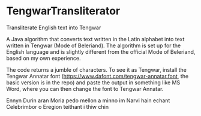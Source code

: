 # TengwarTransliterator
Transliterate English text into Tengwar

A Java algorithm that converts text written in the Latin alphabet into text written in Tengwar (Mode of Beleriand). 
The algorithm is set up for the English language and is slightly different from the official Mode of Beleriand, based on my own experience.

The code returns a jumble of characters. To see it as Tengwar, install the Tengwar Annatar font (https://www.dafont.com/tengwar-annatar.font, the basic version is in the repo) and paste the output in something like MS Word, where you can then change the font to Tengwar Annatar. 

Ennyn Durin aran Moria pedo mellon a minno
im Narvi hain echant Celebrimbor o Eregion teithant i thiw chin
